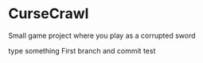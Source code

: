# CurseCrawl
Small game project where you play as a corrupted sword

type something
First branch and commit test
